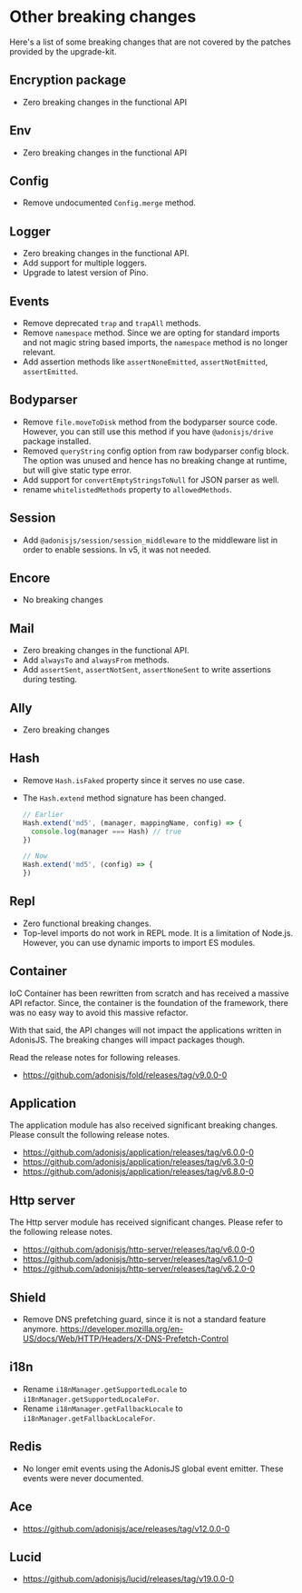 # Other breaking changes

Here's a list of some breaking changes that are not covered by the patches provided by the upgrade-kit.

## Encryption package
- Zero breaking changes in the functional API

## Env
- Zero breaking changes in the functional API

## Config
- Remove undocumented `Config.merge` method. 

## Logger
- Zero breaking changes in the functional API.
- Add support for multiple loggers.
- Upgrade to latest version of Pino.

## Events
- Remove deprecated `trap` and `trapAll` methods.
- Remove `namespace` method. Since we are opting for standard imports and not magic string based imports, the `namespace` method is no longer relevant.
- Add assertion methods like `assertNoneEmitted`, `assertNotEmitted`, `assertEmitted`.

## Bodyparser
- Remove `file.moveToDisk` method from the bodyparser source code. However, you can still use this method if you have `@adonisjs/drive` package installed.
- Removed `queryString` config option from raw bodyparser config block. The option was unused and hence has no breaking change at runtime, but will give static type error.
- Add support for `convertEmptyStringsToNull` for JSON parser as well.
- rename `whitelistedMethods` property to `allowedMethods`.

## Session
- Add `@adonisjs/session/session_middleware` to the middleware list in order to enable sessions. In v5, it was not needed.

## Encore
- No breaking changes

## Mail

- Zero breaking changes in the functional API.
- Add `alwaysTo` and `alwaysFrom` methods.
- Add `assertSent`, `assertNotSent`, `assertNoneSent` to write assertions during testing.

## Ally

- Zero breaking changes

## Hash

- Remove `Hash.isFaked` property since it serves no use case.
- The `Hash.extend` method signature has been changed. 

    ```ts
    // Earlier
    Hash.extend('md5', (manager, mappingName, config) => {
      console.log(manager === Hash) // true
    })
    
    // Now
    Hash.extend('md5', (config) => {
    })
    ```
    
## Repl

- Zero functional breaking changes.
- Top-level imports do not work in REPL mode. It is a limitation of Node.js. However, you can use dynamic imports to import ES modules.

## Container

IoC Container has been rewritten from scratch and has received a massive API refactor. Since, the container is the foundation of the framework, there was no easy way to avoid this massive refactor.

With that said, the API changes will not impact the applications written in AdonisJS. The breaking changes will impact packages though.

Read the release notes for following releases.

- https://github.com/adonisjs/fold/releases/tag/v9.0.0-0

## Application

The application module has also received significant breaking changes. Please consult the following release notes.

- https://github.com/adonisjs/application/releases/tag/v6.0.0-0
- https://github.com/adonisjs/application/releases/tag/v6.3.0-0
- https://github.com/adonisjs/application/releases/tag/v6.8.0-0


## Http server

The Http server module has received significant changes. Please refer to the following release notes.

- https://github.com/adonisjs/http-server/releases/tag/v6.0.0-0
- https://github.com/adonisjs/http-server/releases/tag/v6.1.0-0
- https://github.com/adonisjs/http-server/releases/tag/v6.2.0-0


## Shield

- Remove DNS prefetching guard, since it is not a standard feature anymore. https://developer.mozilla.org/en-US/docs/Web/HTTP/Headers/X-DNS-Prefetch-Control


## i18n

- Rename `i18nManager.getSupportedLocale` to `i18nManager.getSupportedLocaleFor`.
- Rename `i18nManager.getFallbackLocale` to `i18nManager.getFallbackLocaleFor`.


## Redis

- No longer emit events using the AdonisJS global event emitter. These events were never documented.

## Ace

- https://github.com/adonisjs/ace/releases/tag/v12.0.0-0

## Lucid

- https://github.com/adonisjs/lucid/releases/tag/v19.0.0-0
